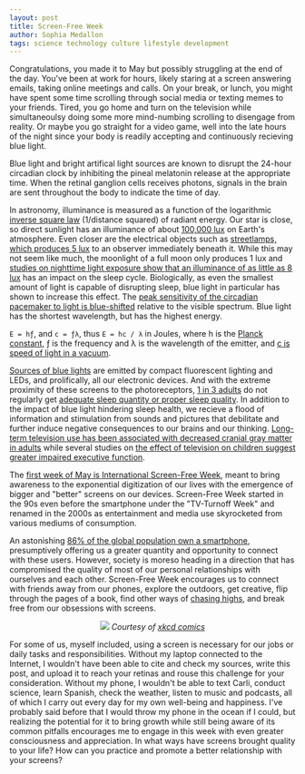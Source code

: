 ```yaml
---
layout: post
title: Screen-Free Week
author: Sophia Medallon
tags: science technology culture lifestyle development
---
```


Congratulations, you made it to May but possibly struggling at the end of the day. You've been at work for hours, likely staring at a screen answering emails, taking online meetings and calls. On your break, or lunch, you might have spent some time scrolling through social media or texting memes to your friends. Tired, you go home and turn on the television while simultaneoulsy doing some more mind-numbing scrolling to disengage from reality. Or maybe you go straight for a video game, well into the late hours of the night since your body is readily accepting and continuously recieving blue light.

Blue light and bright artifical light sources are known to disrupt the 24-hour circadian clock by inhibiting the pineal melatonin release at the appropriate time. When the retinal ganglion cells receives photons, signals in the brain are sent throughout the body to indicate the time of day. 

In astronomy, illuminance is measured as a function of the logarithmic [inverse square law](https://spark.iop.org/inverse-square-law-light) (1/distance squared) of radiant energy. Our star is close, so direct sunlight has an illuminance of about [100,000 lux](https://press.princeton.edu/books/hardcover/9780691151847/visual-ecology) on Earth's atmosphere. Even closer are the electrical objects such as [streetlamps, which produces 5 lux](https://www.nps.gov/subjects/nightskies/science.htm) to an observer immediately beneath it. While this may not seem like much, the moonlight of a full moon only produces 1 lux and [studies on nighttime light exposure show that an illuminance of as little as 8 lux](https://pubmed.ncbi.nlm.nih.gov/22526883) has an impact on the sleep cycle. Biologically, as even the smallest amount of light is capable of disrupting sleep, blue light in particular has shown to increase this effect. The [peak sensitivity of the circadian pacemaker to light is blue-shifted](https://academic.oup.com/jcem/article/88/9/4502/2845835) relative to the visible spectrum. Blue light has the shortest wavelength, but has the highest energy.

`E = hƒ`, and `c = ƒλ`, thus `E = hc / λ` in Joules, where h is the [Planck constant](https://www.nist.gov/physics/what-planck-constant), ƒ is the frequency and λ is the wavelength of the emitter, and [c is speed of light in a vacuum](https://physics.nist.gov/cgi-bin/cuu/Value?c).

[Sources of blue lights](https://www.cdc.gov/niosh/emres/longhourstraining/color.html) are emitted by compact fluorescent lighting and LEDs, and prolifically, all our electronic devices. And with the extreme proximity of these screens to the photoreceptors, [1 in 3 adults](https://www.gallup.com/analytics/390536/sleep-in-america-2022.aspx) do not regularly get [adequate sleep quantity or proper sleep quality](https://pubmed.ncbi.nlm.nih.gov/27802500/). In addition to the impact of blue light hindering sleep health, we recieve a flood of information and stimulation from sounds and pictures that debilitate and further induce negative consequences to our brains and our thinking. [Long-term television use has been associated with decreased cranial gray matter in adults](https://pubmed.ncbi.nlm.nih.gov/34487279/) while several studies on [the effect of television on children suggest greater impaired executive function](https://uva.theopenscholar.com/files/early-development-lab/files/television_and_children_8.pdf). 

The [first week of May is International Screen-Free Week](https://nationaltoday.com/screen-free-week/), meant to bring awareness to the exponential digitization of our lives with the emergence of bigger and "better" screens on our devices. Screen-Free Week started in the 90s even before the smartphone under the "TV-Turnoff Week" and renamed in the 2000s as entertainment and media use skyrocketed from various mediums of consumption. 

An astonishing [86% of the global population own a smartphone](https://www.bankmycell.com/blog/how-many-phones-are-in-the-world), presumptively offering us a greater quantity and opportunity to connect with these users. However, society is moreso heading in a direction that has compromised the quality of most of our personal relationships with ourselves and each other. Screen-Free Week encourages us to connect with friends away from our phones, explore the outdoors, get creative, flip through the pages of a book, find other ways of [chasing highs](https://solariachip.github.io/Chasing-Highs/), and break free from our obsessions with screens. 

<center><img src='https://imgs.xkcd.com/comics/phone.png'>
  <i>Courtesy of <a href='https://xkcd.com/1802/'>xkcd comics</a> </i></center>

For some of us, myself included, using a screen is necessary for our jobs or daily tasks and responsibilities. Without my laptop connected to the Internet, I wouldn't have been able to cite and check my sources, write this post, and upload it to reach your retinas and rouse this challenge for your consideration. Without my phone, I wouldn't be able to text Carli, conduct science, learn Spanish, check the weather, listen to music and podcasts, all of which I carry out every day for my own well-being and happiness. I've probably said before that I would throw my phone in the ocean if I could, but realizing the potential for it to bring growth while still being aware of its common pitfalls encourages me to engage in this week with even greater consciousness and appreciation. In what ways have screens brought quality to your life? How can you practice and promote a better relationship with your screens?
